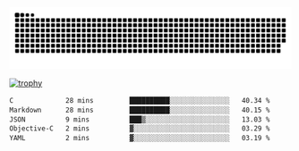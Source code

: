 ﻿<picture>
  <source media="(prefers-color-scheme: dark)" srcset="https://raw.githubusercontent.com/Ainavo/Ainavo/output/github-contribution-grid-snake-dark.svg">
  <source media="(prefers-color-scheme: light)" srcset="https://raw.githubusercontent.com/Ainavo/Ainavo/output/github-contribution-grid-snake.svg">
  <img alt="github contribution grid snake animation" src="https://raw.githubusercontent.com/Ainavo/Ainavo/output/github-contribution-grid-snake.svg">
</picture>

[![trophy](https://github-profile-trophy.vercel.app/?username=Ainavo)](https://github.com/ryo-ma/github-profile-trophy)

<!--START_SECTION:waka-->

```txt
C             28 mins         ██████████░░░░░░░░░░░░░░░   40.34 %
Markdown      28 mins         ██████████░░░░░░░░░░░░░░░   40.15 %
JSON          9 mins          ███▒░░░░░░░░░░░░░░░░░░░░░   13.03 %
Objective-C   2 mins          ▓░░░░░░░░░░░░░░░░░░░░░░░░   03.29 %
YAML          2 mins          ▓░░░░░░░░░░░░░░░░░░░░░░░░   03.19 %
```

<!--END_SECTION:waka-->

